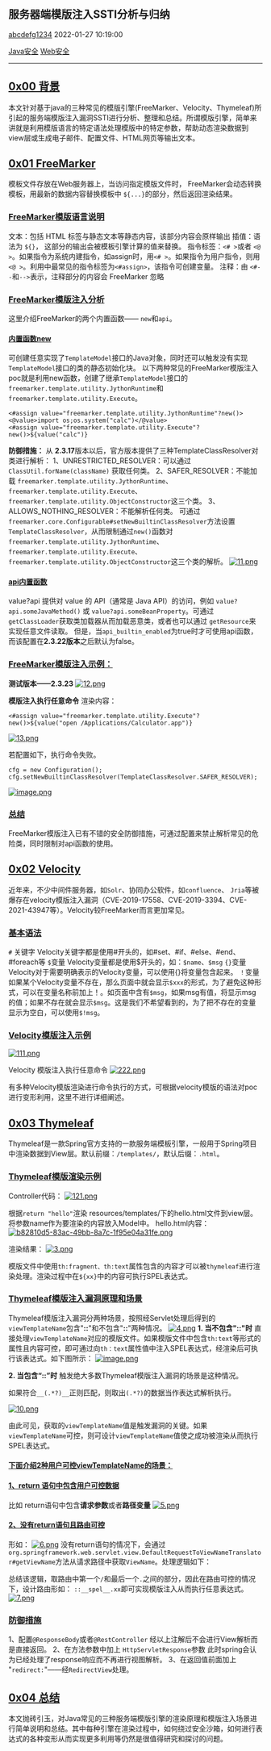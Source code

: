 ## 服务器端模版注入SSTI分析与归纳

[abcdefg1234](https://tttang.com/user/abcdefg1234) 2022-01-27 10:19:00

[Java安全](https://tttang.com/sort/java/) [Web安全](https://tttang.com/sort/web-security/)

------

## [0x00 背景](https://tttang.com/archive/1412/#toc_0x00)

本文针对基于java的三种常见的模版引擎(FreeMarker、Velocity、Thymeleaf)所引起的服务端模版注入漏洞SSTI进行分析、整理和总结。所谓模版引擎，简单来讲就是利用模版语言的特定语法处理模版中的特定参数，帮助动态渲染数据到view层或生成电子邮件、配置文件、HTML网页等输出文本。

## [0x01 FreeMarker](https://tttang.com/archive/1412/#toc_0x01-freemarker)

模板文件存放在Web服务器上，当访问指定模版文件时， FreeMarker会动态转换模板，用最新的数据内容替换模板中 `${...}`的部分，然后返回渲染结果。

### [FreeMarker模版语言说明](https://tttang.com/archive/1412/#toc_freemarker)

文本：包括 HTML 标签与静态文本等静态内容，该部分内容会原样输出
插值：语法为 `${}`， 这部分的输出会被模板引擎计算的值来替换。
指令标签：`<# >`或者 `<@ >`。如果指令为系统内建指令，如assign时，用`<# >`。如果指令为用户指令，则用`<@ >`。利用中最常见的指令标签为`<#assign>`，该指令可创建变量。
注释：由 `<#--`和`-->`表示，注释部分的内容会 FreeMarker 忽略

### [FreeMarker模版注入分析](https://tttang.com/archive/1412/#toc_freemarker_1)

这里介绍FreeMarker的两个内置函数—— `new`和`api`。

#### [内置函数new](https://tttang.com/archive/1412/#toc_new)

可创建任意实现了`TemplateModel`接口的Java对象，同时还可以触发没有实现 `TemplateModel`接口的类的静态初始化块。
以下两种常见的FreeMarker模版注入poc就是利用new函数，创建了继承`TemplateModel`接口的`freemarker.template.utility.JythonRuntime`和`freemarker.template.utility.Execute`。

```
<#assign value="freemarker.template.utility.JythonRuntime"?new()><@value>import os;os.system("calc")</@value>
<#assign value="freemarker.template.utility.Execute"?new()>${value("calc")}
```

**防御措施：**
从 **2.3.17**版本以后，官方版本提供了三种TemplateClassResolver对类进行解析：
1、UNRESTRICTED_RESOLVER：可以通过 `ClassUtil.forName(className)` 获取任何类。
2、SAFER_RESOLVER：不能加载 `freemarker.template.utility.JythonRuntime`、`freemarker.template.utility.Execute`、`freemarker.template.utility.ObjectConstructor`这三个类。
3、ALLOWS_NOTHING_RESOLVER：不能解析任何类。
可通过`freemarker.core.Configurable#setNewBuiltinClassResolver`方法设置`TemplateClassResolver`，从而限制通过`new()`函数对`freemarker.template.utility.JythonRuntime`、`freemarker.template.utility.Execute`、`freemarker.template.utility.ObjectConstructor`这三个类的解析。
[![11.png](https://storage.tttang.com/media/attachment/2022/01/18/c4819d36-d05d-474f-9d23-56683be7ba22.png)](https://storage.tttang.com/media/attachment/2022/01/18/c4819d36-d05d-474f-9d23-56683be7ba22.png)

#### [api内置函数](https://tttang.com/archive/1412/#toc_api)

value?api 提供对 value 的 API（通常是 Java API）的访问，例如 `value?api.someJavaMethod()` 或 `value?api.someBeanProperty`。可通过 `getClassLoader`获取类加载器从而加载恶意类，或者也可以通过 `getResource`来实现任意文件读取。
但是，当`api_builtin_enabled`为true时才可使用api函数，而该配置在**2.3.22版本**之后默认为false。

### [FreeMarker模版注入示例：](https://tttang.com/archive/1412/#toc_freemarker_2)

**测试版本——2.3.23**
[![12.png](https://storage.tttang.com/media/attachment/2022/01/18/a43e086e-3005-41fb-8b96-976797cf6310.png)](https://storage.tttang.com/media/attachment/2022/01/18/a43e086e-3005-41fb-8b96-976797cf6310.png)

**模版注入执行任意命令**
渲染内容：

```
<#assign value="freemarker.template.utility.Execute"?new()>${value("open /Applications/Calculator.app")}
```

[![13.png](https://storage.tttang.com/media/attachment/2022/01/18/f572ee9d-4c32-4eea-be45-3f6e8c0518ae.png)](https://storage.tttang.com/media/attachment/2022/01/18/f572ee9d-4c32-4eea-be45-3f6e8c0518ae.png)

若配置如下，执行命令失败。

```
cfg = new Configuration();
cfg.setNewBuiltinClassResolver(TemplateClassResolver.SAFER_RESOLVER);
```

[![image.png](https://storage.tttang.com/media/attachment/2022/01/18/c8463067-edfd-41b7-893a-8123aff934b8.png)](https://storage.tttang.com/media/attachment/2022/01/18/c8463067-edfd-41b7-893a-8123aff934b8.png)

### [总结](https://tttang.com/archive/1412/#toc_)

FreeMarker模版注入已有不错的安全防御措施，可通过配置来禁止解析常见的危险类，同时限制对api函数的使用。

## [0x02 Velocity](https://tttang.com/archive/1412/#toc_0x02-velocity)

近年来，不少中间件服务器，如`Solr`、协同办公软件，如`confluence`、 `Jria`等被爆存在velocity模版注入漏洞（CVE-2019-17558、CVE-2019-3394、CVE-2021-43947等）。Velocity较FreeMarker而言更加常见。

### [基本语法](https://tttang.com/archive/1412/#toc__1)

`#` 关键字
Velocity关键字都是使用#开头的，如#set、#if、#else、#end、#foreach等
`$`变量
Velocity变量都是使用\$开头的，如：`$name`、`$msg`
`{}`变量
Velocity对于需要明确表示的Velocity变量，可以使用{}将变量包含起来。
`！`变量
如果某个Velocity变量不存在，那么页面中就会显示`$xxx`的形式，为了避免这种形式，可以在变量名称前加上！。如页面中含有`$msg`，如果msg有值，将显示msg的值；如果不存在就会显示`$msg`。这是我们不希望看到的，为了把不存在的变量显示为空白，可以使用`$!msg`。

### [Velocity模版注入示例](https://tttang.com/archive/1412/#toc_velocity)

[![111.png](https://storage.tttang.com/media/attachment/2022/01/18/b6965cf9-e32a-420f-8f3e-4fda7dad302d.png)](https://storage.tttang.com/media/attachment/2022/01/18/b6965cf9-e32a-420f-8f3e-4fda7dad302d.png)

Velocity 模版注入执行任意命令
[![222.png](https://storage.tttang.com/media/attachment/2022/01/18/b168322c-0c4b-46c8-8c9a-c74f7780069f.png)](https://storage.tttang.com/media/attachment/2022/01/18/b168322c-0c4b-46c8-8c9a-c74f7780069f.png)

有多种Velocity模版渲染进行命令执行的方式，可根据velocity模版的语法对poc进行变形利用，这里不进行详细阐述。

## [0x03 Thymeleaf](https://tttang.com/archive/1412/#toc_0x03-thymeleaf)

Thymeleaf是一款Spring官方支持的一款服务端模板引擎，一般用于Spring项目中渲染数据到View层。默认前缀：`/templates/`，默认后缀：`.html`。

### [Thymeleaf模版渲染示例](https://tttang.com/archive/1412/#toc_thymeleaf)

Controller代码：
[![121.png](https://storage.tttang.com/media/attachment/2022/01/18/e0a5b0f0-50d8-4a70-ba25-aded71bd4270.png)](https://storage.tttang.com/media/attachment/2022/01/18/e0a5b0f0-50d8-4a70-ba25-aded71bd4270.png)

根据`return "hello"`渲染 resources/templates/下的hello.html文件到view层。将参数name作为要渲染的内容放入Model中。
hello.html内容：
[![b82810d5-83ac-49bb-8a7c-1f95e04a31fe.png](https://storage.tttang.com/media/attachment/2022/01/18/3cff01dd-a032-40d3-9834-88686474f490.png)](https://storage.tttang.com/media/attachment/2022/01/18/3cff01dd-a032-40d3-9834-88686474f490.png)

渲染结果：
[![3.png](https://storage.tttang.com/media/attachment/2022/01/18/1b5ae938-1f1f-4bea-aee9-f031ada5e8f5.png)](https://storage.tttang.com/media/attachment/2022/01/18/1b5ae938-1f1f-4bea-aee9-f031ada5e8f5.png)

模版文件中使用`th:fragment、th:text`属性包含的内容才可以被`thymeleaf`进行渲染处理。渲染过程中在`${xx}`中的内容可执行SPEL表达式。

### [Thymeleaf模版注入漏洞原理和场景](https://tttang.com/archive/1412/#toc_thymeleaf_1)

Thymeleaf模版注入漏洞分两种场景，按照经Servlet处理后得到的`viewTemplateName`包含"**::**"和不包含"**::**"两种情况。
[![4.png](https://storage.tttang.com/media/attachment/2022/01/18/cb2c7faf-b97d-49ee-b606-9a06f55c7bfd.png)](https://storage.tttang.com/media/attachment/2022/01/18/cb2c7faf-b97d-49ee-b606-9a06f55c7bfd.png)
**1. 当不包含"::"时**
直接处理`viewTemplateName`对应的模版文件。如果模版文件中包含`th:text`等形式的属性且内容可控，即可通过向`th：text`属性值中注入SPEL表达式，经渲染后可执行该表达式。如下图所示：
[![image.png](https://storage.tttang.com/media/attachment/2022/01/18/63ecc12a-f571-4db7-99fc-dbc77c13ed47.png)](https://storage.tttang.com/media/attachment/2022/01/18/63ecc12a-f571-4db7-99fc-dbc77c13ed47.png)

**2. 当包含“::”时**
触发绝大多数Thymeleaf模版注入漏洞的场景是这种情况。

如果符合`__(.*?)__`正则匹配，则取出`(.*?)`的数据当作表达式解析执行。

[![10.png](https://storage.tttang.com/media/attachment/2022/01/18/c7796875-c702-4e83-9ce6-b81647df74f6.png)](https://storage.tttang.com/media/attachment/2022/01/18/c7796875-c702-4e83-9ce6-b81647df74f6.png)

由此可见，获取的`viewTemplateName`值是触发漏洞的关键。如果`viewTemplateName`可控，则可设计`viewTemplateName`值使之成功被渲染从而执行SPEL表达式。

#### [下面介绍2种用户可控viewTemplateName的场景：](https://tttang.com/archive/1412/#toc_2viewtemplatename)

#### [1、return 语句中包含用户可控数据](https://tttang.com/archive/1412/#toc_1return)

比如 return语句中包含**请求参数**或者**路径变量**
[![5.png](https://storage.tttang.com/media/attachment/2022/01/18/f2808f12-ef2e-476b-898c-5f326298c2c4.png)](https://storage.tttang.com/media/attachment/2022/01/18/f2808f12-ef2e-476b-898c-5f326298c2c4.png)

#### [2、没有return语句且路由可控](https://tttang.com/archive/1412/#toc_2return)

形如：
[![6.png](https://storage.tttang.com/media/attachment/2022/01/18/1441fc72-23d0-4225-8264-82cda34761f9.png)](https://storage.tttang.com/media/attachment/2022/01/18/1441fc72-23d0-4225-8264-82cda34761f9.png)
没有return语句的情况下，会通过`org.springframework.web.servlet.view.DefaultRequestToViewNameTranslator#getViewName`方法从请求路径中获取`ViewName`。处理逻辑如下：

总结该逻辑，取路由中第一个`/`和最后一个`.`之间的部分，因此在路由可控的情况下，设计路由形如：
`::__spel__.xx`即可实现模版注入从而执行任意表达式。
[![7.png](https://storage.tttang.com/media/attachment/2022/01/18/62d1b299-07f6-4b93-8d37-c0e40ea473e5.png)](https://storage.tttang.com/media/attachment/2022/01/18/62d1b299-07f6-4b93-8d37-c0e40ea473e5.png)

### [防御措施](https://tttang.com/archive/1412/#toc__2)

1、配置`@ResponseBody`或者`@RestController`
经以上注解后不会进行View解析而是直接返回。
2、在方法参数中加上 `HttpServletResponse`参数
此时spring会认为已经处理了response响应而不再进行视图解析。
3、在返回值前面加上 "`redirect:`"——经`RedirectView`处理。

## [0x04 总结](https://tttang.com/archive/1412/#toc_0x04)

本文抛砖引玉，对Java常见的三种服务端模版引擎的渲染原理和模版注入场景进行简单说明和总结。其中每种引擎在渲染过程中，如何绕过安全沙箱，如何进行表达式的各种变形从而实现更多利用等仍然是很值得研究和探讨的问题。